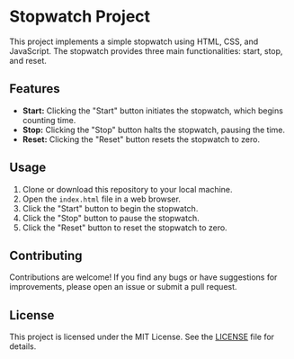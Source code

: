 # Stopwatch Project

This project implements a simple stopwatch using HTML, CSS, and JavaScript. The stopwatch provides three main functionalities: start, stop, and reset.

## Features

- **Start:** Clicking the "Start" button initiates the stopwatch, which begins counting time.
- **Stop:** Clicking the "Stop" button halts the stopwatch, pausing the time.
- **Reset:** Clicking the "Reset" button resets the stopwatch to zero.

## Usage

1. Clone or download this repository to your local machine.
2. Open the `index.html` file in a web browser.
3. Click the "Start" button to begin the stopwatch.
4. Click the "Stop" button to pause the stopwatch.
5. Click the "Reset" button to reset the stopwatch to zero.


## Contributing

Contributions are welcome! If you find any bugs or have suggestions for improvements, please open an issue or submit a pull request.

## License

This project is licensed under the MIT License. See the [LICENSE](LICENSE) file for details.
